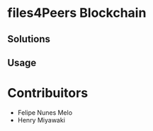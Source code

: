 # files4Peers Blockchain

## Solutions 

## Usage

# Contribuitors
 - Felipe Nunes Melo
 - Henry Miyawaki
